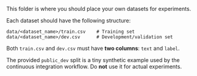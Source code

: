 This folder is where you should place your own datasets for experiments.

Each dataset should have the following structure:

```
data/<dataset_name>/train.csv    # Training set
data/<dataset_name>/dev.csv      # Development/validation set
```

Both `train.csv` and `dev.csv` must have **two columns**: `text` and `label`.

The provided `public_dev` split is a tiny synthetic example used by the continuous integration workflow. Do **not** use it for actual experiments.